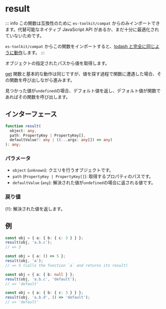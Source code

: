 # result

::: info
この関数は互換性のために `es-toolkit/compat` からのみインポートできます。代替可能なネイティブ JavaScript API があるか、まだ十分に最適化されていないためです。

`es-toolkit/compat` からこの関数をインポートすると、[lodash と完全に同じように動作](../../../compatibility.md)します。
:::


オブジェクトの指定されたパスから値を取得します。

[get](./get.md) 関数と基本的な動作は同じですが、値を探す過程で関数に遭遇した場合、その関数を呼び出しながら進みます。

見つかった値が`undefined`の場合、デフォルト値を返し、デフォルト値が関数であればその関数を呼び出します。


## インターフェース

```typescript
function result(
  object: any,
  path: PropertyKey | PropertyKey[],
  defaultValue?: any | ((...args: any[]) => any)
): any;
```

### パラメータ

- `object` (`unknown`): クエリを行うオブジェクトです。
- `path` (`PropertyKey | PropertyKey[]`): 取得するプロパティのパスです。
- `defaultValue` (`any`): 解決された値が`undefined`の場合に返される値です。

### 戻り値

(`T`): 解決された値を返します。

## 例

```typescript
const obj = { a: { b: { c: 3 } } };
result(obj, 'a.b.c');
// => 3

const obj = { a: () => 5 };
result(obj, 'a');
// => 5 (calls the function `a` and returns its result)

const obj = { a: { b: null } };
result(obj, 'a.b.c', 'default');
// => 'default'

const obj = { a: { b: { c: 3 } } };
result(obj, 'a.b.d', () => 'default');
// => 'default'
```
